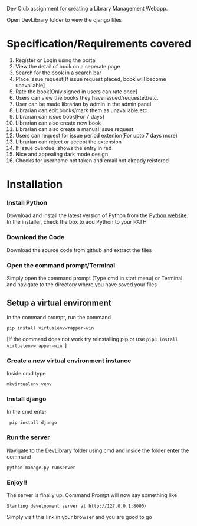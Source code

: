 Dev Club assignment for creating a Library Management Webapp.

Open DevLibrary folder to view the django files


# Specification/Requirements covered

1. Register or Login using the portal
2. View the detail of book on a seperate page
3. Search for the book in a search bar
4. Place issue request[If issue request placed, book will become unavailable]
5. Rate the book[Only signed in users can rate once]
6. Users can view the books they have issued/requested/etc.
7. User can be made librarian by admin in the admin panel
8. Librarian can edit books/mark them as unavailable,etc
9. Librarian can issue book[For 7 days]
10. Librarian can also create new book
11. Librarian can also create a manual issue request
12. Users can request for issue period extenion(For upto 7 days more)
13. Librarian can reject or accept the extension
14. If issue overdue, shows the entry in red
15. Nice and appealing dark mode design
16. Checks for username not taken and email not already reistered 

# Installation

### Install Python
Download and install the latest version of Python from the [Python website](https://www.python.org/downloads/). In the installer, check the box to add Python to your PATH

### Download the Code
Download the source code from github and extract the files

### Open the command prompt/Terminal
Simply open the command prompt (Type cmd in start menu) or Terminal and navigate to the directory where you have saved your files


## Setup a virtual environment
In the command prompt, run the command

```pip install virtualenvwrapper-win```

[If the command does not work try reinstalling pip or use ```pip3 install virtualenvwrapper-win ```]

### Create a new virtual environment instance 
Inside cmd type

```mkvirtualenv venv```

### Install django

In the cmd enter 

``` pip install django``` 

### Run the server

Navigate to the DevLibrary folder using cmd and inside the folder enter the command

```python manage.py runserver```

### Enjoy!!
The server is finally up. Command Prompt will now say something like

``` Starting development server at http://127.0.0.1:8000/ ```

Simply visit this link in your browser and you are good to go
